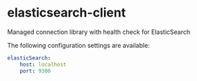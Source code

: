 elasticsearch-client
======================

Managed connection library with health check for ElasticSearch

The following configuration settings are available:
```yaml
elasticSearch:
	host: localhost
	port: 9300
```